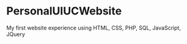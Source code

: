 PersonalUIUCWebsite
===================

My first website experience using HTML, CSS, PHP, SQL, JavaScript, JQuery